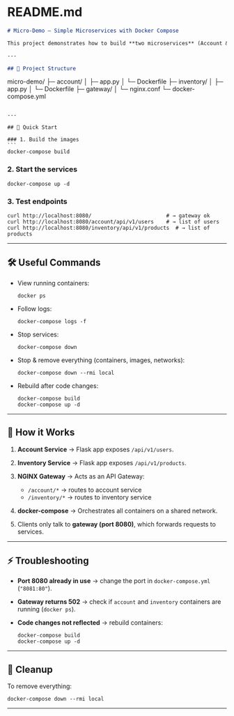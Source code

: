 # README.md

```markdown
# Micro-Demo — Simple Microservices with Docker Compose

This project demonstrates how to build **two microservices** (Account & Inventory), **containerize** them with Docker, and run them together behind a simple **NGINX gateway** using `docker-compose`.

---

## 📂 Project Structure
```

micro-demo/
├─ account/
│  ├─ app.py
│  └─ Dockerfile
├─ inventory/
│  ├─ app.py
│  └─ Dockerfile
├─ gateway/
│  └─ nginx.conf
└─ docker-compose.yml

````

---

## 🚀 Quick Start

### 1. Build the images
```
docker-compose build
````

### 2. Start the services

```
docker-compose up -d
```

### 3. Test endpoints

```
curl http://localhost:8080/                        # → gateway ok
curl http://localhost:8080/account/api/v1/users    # → list of users
curl http://localhost:8080/inventory/api/v1/products  # → list of products
```

---

## 🛠️ Useful Commands

* View running containers:

  ```
  docker ps
  ```

* Follow logs:

  ```
  docker-compose logs -f
  ```

* Stop services:

  ```
  docker-compose down
  ```

* Stop & remove everything (containers, images, networks):

  ```
  docker-compose down --rmi local
  ```

* Rebuild after code changes:

  ```
  docker-compose build
  docker-compose up -d
  ```

---

## 📖 How it Works

1. **Account Service** → Flask app exposes `/api/v1/users`.
2. **Inventory Service** → Flask app exposes `/api/v1/products`.
3. **NGINX Gateway** → Acts as an API Gateway:

   * `/account/*` → routes to account service
   * `/inventory/*` → routes to inventory service
4. **docker-compose** → Orchestrates all containers on a shared network.
5. Clients only talk to **gateway (port 8080)**, which forwards requests to services.

---

## ⚡ Troubleshooting

* **Port 8080 already in use** → change the port in `docker-compose.yml` (`"8081:80"`).
* **Gateway returns 502** → check if `account` and `inventory` containers are running (`docker ps`).
* **Code changes not reflected** → rebuild containers:

  ```
  docker-compose build
  docker-compose up -d
  ```

---

## 🧹 Cleanup

To remove everything:

```
docker-compose down --rmi local
```

---

